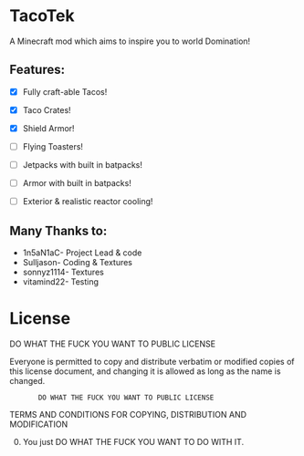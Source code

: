 TacoTek
=======

A Minecraft mod which aims to inspire you to world Domination!


Features:
--------------
- [x] Fully craft-able Tacos!
- [x] Taco Crates!
- [x] Shield Armor!
- [ ] Flying Toasters!
- [ ] Jetpacks with built in batpacks!
- [ ] Armor with built in batpacks!
- [ ] Exterior & realistic reactor cooling!




Many Thanks to:
--------------
- 1n5aN1aC- Project Lead & code
- Sulljason- Coding & Textures
- sonnyz1114- Textures
- vitamind22- Testing


License
================

 DO WHAT THE FUCK YOU WANT TO PUBLIC LICENSE

Everyone is permitted to copy and distribute verbatim or modified
copies of this license document, and changing it is allowed as long
as the name is changed.

           DO WHAT THE FUCK YOU WANT TO PUBLIC LICENSE
  TERMS AND CONDITIONS FOR COPYING, DISTRIBUTION AND MODIFICATION

 0. You just DO WHAT THE FUCK YOU WANT TO DO WITH IT.

